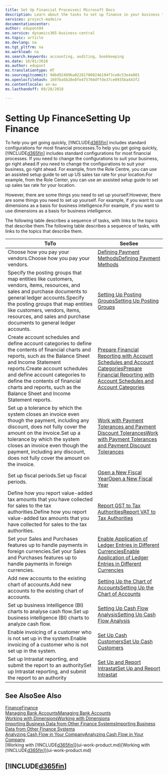 ```yaml
---
title: Set Up Financial Processes| Microsoft Docs
description: Learn about the tasks to set up finance in your business to suit all your accounting, auditing, or bookkeeping needs.
services: project-madeira
documentationcenter: 
author: edupont04
ms.service: dynamics365-business-central
ms.topic: article
ms.devlang: na
ms.tgt_pltfrm: na
ms.workload: na
ms.search.keywords: accounting, auditing, bookkeeping
ms.date: 10/01/2018
ms.author: edupont
ms.translationtype: HT
ms.sourcegitcommit: 9dbd92409ba02281f008246194f3ce0c53e4e001
ms.openlocfilehash: 1697ba5b28e8fe475704dffde37ce0935ba443f2
ms.contentlocale: en-au
ms.lasthandoff: 09/28/2018

---
```

# <a name="setting-up-finance"></a><span data-ttu-id="c46b8-103">Setting Up Finance</span><span class="sxs-lookup"><span data-stu-id="c46b8-103">Setting Up Finance</span></span>
<span data-ttu-id="c46b8-104">To help you get going quickly, [!INCLUDE[d365fin](includes/d365fin_md.md)] includes standard configurations for most financial processes.</span><span class="sxs-lookup"><span data-stu-id="c46b8-104">To help you get going quickly, [!INCLUDE[d365fin](includes/d365fin_md.md)] includes standard configurations for most financial processes.</span></span> <span data-ttu-id="c46b8-105">If you need to change the configurations to suit your business, go right ahead.</span><span class="sxs-lookup"><span data-stu-id="c46b8-105">If you need to change the configurations to suit your business, go right ahead.</span></span> <span data-ttu-id="c46b8-106">For example, from the Role Centre, you can use an assisted setup guide to set up US sales tax rate for your location.</span><span class="sxs-lookup"><span data-stu-id="c46b8-106">For example, from the Role Center, you can use an assisted setup guide to set up sales tax rate for your location.</span></span>  

<span data-ttu-id="c46b8-107">However, there are some things you need to set up yourself.</span><span class="sxs-lookup"><span data-stu-id="c46b8-107">However, there are some things you need to set up yourself.</span></span> <span data-ttu-id="c46b8-108">For example, if you want to use dimensions as a basis for business intelligence.</span><span class="sxs-lookup"><span data-stu-id="c46b8-108">For example, if you want to use dimensions as a basis for business intelligence.</span></span>  

<span data-ttu-id="c46b8-109">The following table describes a sequence of tasks, with links to the topics that describe them.</span><span class="sxs-lookup"><span data-stu-id="c46b8-109">The following table describes a sequence of tasks, with links to the topics that describe them.</span></span>

| <span data-ttu-id="c46b8-110">To</span><span class="sxs-lookup"><span data-stu-id="c46b8-110">To</span></span> | <span data-ttu-id="c46b8-111">See</span><span class="sxs-lookup"><span data-stu-id="c46b8-111">See</span></span> |
| --- | --- |
| <span data-ttu-id="c46b8-112">Choose how you pay your vendors.</span><span class="sxs-lookup"><span data-stu-id="c46b8-112">Choose how you pay your vendors.</span></span> |[<span data-ttu-id="c46b8-113">Defining Payment Methods</span><span class="sxs-lookup"><span data-stu-id="c46b8-113">Defining Payment Methods</span></span>](finance-payment-methods.md) |
| <span data-ttu-id="c46b8-114">Specify the posting groups that map entities like customers, vendors, items, resources, and sales and purchase documents to general ledger accounts.</span><span class="sxs-lookup"><span data-stu-id="c46b8-114">Specify the posting groups that map entities like customers, vendors, items, resources, and sales and purchase documents to general ledger accounts.</span></span> |[<span data-ttu-id="c46b8-115">Setting Up Posting Groups</span><span class="sxs-lookup"><span data-stu-id="c46b8-115">Setting Up Posting Groups</span></span>](finance-posting-groups.md)|
|<span data-ttu-id="c46b8-116">Create account schedules and define account categories to define the contents of financial charts and reports, such as the Balance Sheet and Income Statement reports.</span><span class="sxs-lookup"><span data-stu-id="c46b8-116">Create account schedules and define account categories to define the contents of financial charts and reports, such as the Balance Sheet and Income Statement reports.</span></span>|[<span data-ttu-id="c46b8-117">Prepare Financial Reporting with Account Schedules and Account Categories</span><span class="sxs-lookup"><span data-stu-id="c46b8-117">Prepare Financial Reporting with Account Schedules and Account Categories</span></span>](bi-how-work-account-schedule.md)|
|<span data-ttu-id="c46b8-118">Set up a tolerance by which the system closes an invoice even though the payment, including any discount, does not fully cover the amount on the invoice.</span><span class="sxs-lookup"><span data-stu-id="c46b8-118">Set up a tolerance by which the system closes an invoice even though the payment, including any discount, does not fully cover the amount on the invoice.</span></span>|[<span data-ttu-id="c46b8-119">Work with Payment Tolerances and Payment Discount Tolerances</span><span class="sxs-lookup"><span data-stu-id="c46b8-119">Work with Payment Tolerances and Payment Discount Tolerances</span></span>](finance-payment-tolerance-and-payment-discount-tolerance.md)|
| <span data-ttu-id="c46b8-120">Set up fiscal periods.</span><span class="sxs-lookup"><span data-stu-id="c46b8-120">Set up fiscal periods.</span></span> |[<span data-ttu-id="c46b8-121">Open a New Fiscal Year</span><span class="sxs-lookup"><span data-stu-id="c46b8-121">Open a New Fiscal Year</span></span>](finance-how-open-new-fiscal-year.md) |
| <span data-ttu-id="c46b8-122">Define how you report value-added tax amounts that you have collected for sales to the tax authorities.</span><span class="sxs-lookup"><span data-stu-id="c46b8-122">Define how you report value-added tax amounts that you have collected for sales to the tax authorities.</span></span> |[<span data-ttu-id="c46b8-123">Report GST to Tax Authorities</span><span class="sxs-lookup"><span data-stu-id="c46b8-123">Report VAT to Tax Authorities</span></span>](finance-how-report-vat.md)|
| <span data-ttu-id="c46b8-124">Set your Sales and Purchases features up to handle payments in foreign currencies.</span><span class="sxs-lookup"><span data-stu-id="c46b8-124">Set your Sales and Purchases features up to handle payments in foreign currencies.</span></span>|[<span data-ttu-id="c46b8-125">Enable Application of Ledger Entries in Different Currencies</span><span class="sxs-lookup"><span data-stu-id="c46b8-125">Enable Application of Ledger Entries in Different Currencies</span></span>](finance-how-enable-application-ledger-entries-different-currencies.md)
| <span data-ttu-id="c46b8-126">Add new accounts to the existing chart of accounts.</span><span class="sxs-lookup"><span data-stu-id="c46b8-126">Add new accounts to the existing chart of accounts.</span></span> |[<span data-ttu-id="c46b8-127">Setting Up the Chart of Accounts</span><span class="sxs-lookup"><span data-stu-id="c46b8-127">Setting Up the Chart of Accounts</span></span>](finance-setup-chart-accounts.md) |
| <span data-ttu-id="c46b8-128">Set up business intelligence (BI) charts to analyse cash flow.</span><span class="sxs-lookup"><span data-stu-id="c46b8-128">Set up business intelligence (BI) charts to analyze cash flow.</span></span> |[<span data-ttu-id="c46b8-129">Setting Up Cash Flow Analysis</span><span class="sxs-lookup"><span data-stu-id="c46b8-129">Setting Up Cash Flow Analysis</span></span>](finance-setup-cash-flow-analyses.md) |
|<span data-ttu-id="c46b8-130">Enable invoicing of a customer who is not set up in the system.</span><span class="sxs-lookup"><span data-stu-id="c46b8-130">Enable invoicing of a customer who is not set up in the system.</span></span>|[<span data-ttu-id="c46b8-131">Set Up Cash Customers</span><span class="sxs-lookup"><span data-stu-id="c46b8-131">Set Up Cash Customers</span></span>](finance-how-to-set-up-cash-customers.md)|
| <span data-ttu-id="c46b8-132">Set up Intrastat reporting, and submit the report to an authority</span><span class="sxs-lookup"><span data-stu-id="c46b8-132">Set up Intrastat reporting, and submit the report to an authority</span></span> | [<span data-ttu-id="c46b8-133">Set Up and Report Intrastat</span><span class="sxs-lookup"><span data-stu-id="c46b8-133">Set Up and Report Intrastat</span></span>](finance-how-setup-report-intrastat.md)|

## <a name="see-also"></a><span data-ttu-id="c46b8-134">See Also</span><span class="sxs-lookup"><span data-stu-id="c46b8-134">See Also</span></span>
[<span data-ttu-id="c46b8-135">Finance</span><span class="sxs-lookup"><span data-stu-id="c46b8-135">Finance</span></span>](finance.md)  
[<span data-ttu-id="c46b8-136">Managing Bank Accounts</span><span class="sxs-lookup"><span data-stu-id="c46b8-136">Managing Bank Accounts</span></span>](bank-manage-bank-accounts.md)  
[<span data-ttu-id="c46b8-137">Working with Dimensions</span><span class="sxs-lookup"><span data-stu-id="c46b8-137">Working with Dimensions</span></span>](finance-dimensions.md)  
[<span data-ttu-id="c46b8-138">Importing Business Data from Other Finance Systems</span><span class="sxs-lookup"><span data-stu-id="c46b8-138">Importing Business Data from Other Finance Systems</span></span>](across-import-data-configuration-packages.md)  
[<span data-ttu-id="c46b8-139">Analyzing Cash Flow in Your Company</span><span class="sxs-lookup"><span data-stu-id="c46b8-139">Analyzing Cash Flow in Your Company</span></span>](finance-analyze-cash-flow.md)  
<span data-ttu-id="c46b8-140">[Working with [!INCLUDE[d365fin](includes/d365fin_md.md)]](ui-work-product.md)</span><span class="sxs-lookup"><span data-stu-id="c46b8-140">[Working with [!INCLUDE[d365fin](includes/d365fin_md.md)]](ui-work-product.md)</span></span>  

## [!INCLUDE[d365fin](includes/free_trial_md.md)]  

